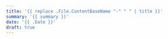 ```yaml
---
title: '{{ replace .File.ContentBaseName "-" " " | title }}'
summary: '{{ summary }}'
date: '{{ .Date }}'
draft: true
---
```

